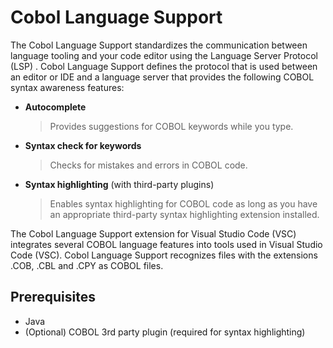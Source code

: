 # Cobol Language Support
The Cobol Language Support standardizes the communication between language tooling and your code editor using the Language Server Protocol (LSP) . Cobol Language Support defines the protocol that is used between an editor or IDE and a language server that provides the following COBOL syntax awareness features:

- **Autocomplete**
	> Provides suggestions for COBOL keywords while you type.
- **Syntax check for keywords**
	> Checks for mistakes and errors in COBOL code.
- **Syntax highlighting** (with third-party plugins)
	> Enables syntax highlighting for COBOL code as long as you have an appropriate third-party syntax highlighting extension installed.

The Cobol Language Support  extension for Visual Studio Code (VSC) integrates several COBOL language features into tools used in Visual Studio Code (VSC). Cobol Language Support  recognizes files with the extensions .COB, .CBL and .CPY as COBOL files.

## Prerequisites

- Java
- (Optional) COBOL 3rd party plugin (required for syntax highlighting)
